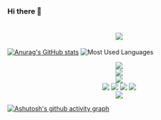 ### Hi there 👋

<!--
**cat711/cat711** is a ✨ _special_ ✨ repository because its `README.md` (this file) appears on your GitHub profile.

Here are some ideas to get you started:

- 🔭 I’m currently working on ...
- 🌱 I’m currently learning ...
- 👯 I’m looking to collaborate on ...
- 🤔 I’m looking for help with ...
- 💬 Ask me about ...
- 📫 How to reach me: ...
- 😄 Pronouns: ...
- ⚡ Fun fact: ...
-->
<h1 align="center"> <a href="https://sunguoqi.com/"> <img src="https://readme-typing-svg.herokuapp.com/?lines=欢迎光临cat711的妙妙屋&center=true&size=27"> </a> </h1>

[![Anurag's GitHub stats](https://github-readme-stats.vercel.app/api?username=cat711)](https://github.com/anuraghazra/github-readme-stats)
![Most Used Languages](https://github-readme-stats.vercel.app/api/top-langs/?username=cat711&theme=white&layout=compact)

<div align="center"> <img src="https://metrics.lecoq.io/cat711?template=classic&config.timezone=Asia%2FShanghai"> </div>
<div align="center"> <img src="https://github-readme-streak-stats.herokuapp.com/?user=cat711" /> </div>
<div align="center"> <img src="https://github-profile-trophy.vercel.app/?username=cat711" /> </div>
<div align="center"> <img src="https://img.shields.io/badge/-HTML5-E34F26?style=flat-square&logo=html5&logoColor=white" /> <img src="https://img.shields.io/badge/-CSS3-1572B6?style=flat-square&logo=css3" /> <img src="https://img.shields.io/badge/-JavaScript-oringe?style=flat-square&logo=javascript" /> <img src="https://img.shields.io/badge/-Python-oringe?style=flat-square&logo=python" /> </div>

<div align="center"> <img src="https://visitor-badge.glitch.me/badge?page_id=cat711" /> </div>

[![Ashutosh's github activity graph](https://github-readme-activity-graph.cyclic.app/graph?username=ashutosh00710&bg_color=ffffff&color=708090&line=5194f0&point=0167ff&area_color=36bff9&area=true&hide_border=true)](https://github.com/ashutosh00710/github-readme-activity-graph)
